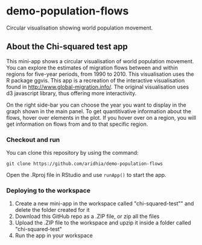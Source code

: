 # demo-population-flows

Circular visualisation showing world population movement.

## About the Chi-squared test app

This mini-app shows a circular visualisation of world population movement. 
You can explore the estimates of migration flows between and within regions for five-year periods, from 1990 to 2010.
This visualisation uses the R package ggvis. This app is a recreation of the interactive visualisation found in http://www.global-migration.info/.
The original visualisation uses d3 javascript library, thus offering more interactivity.
                       
On the right side-bar you can choose the year you want to display in the graph shown in the main panel.
To get quantitivative information about the flows, hover over elements in the plot. If you hover over on a region,
you will get information on flows from and to that specific region.

### Checkout and run

You can clone this repository by using the command:

```
git clone https://github.com/aridhia/demo-population-flows
```

Open the .Rproj file in RStudio and use `runApp()` to start the app.

### Deploying to the workspace

1. Create a new mini-app in the workspace called "chi-squared-test"" and delete the folder created for it
2. Download this GitHub repo as a .ZIP file, or zip all the files
3. Upload the .ZIP file to the workspace and upzip it inside a folder called "chi-squared-test"
4. Run the app in your workspace
